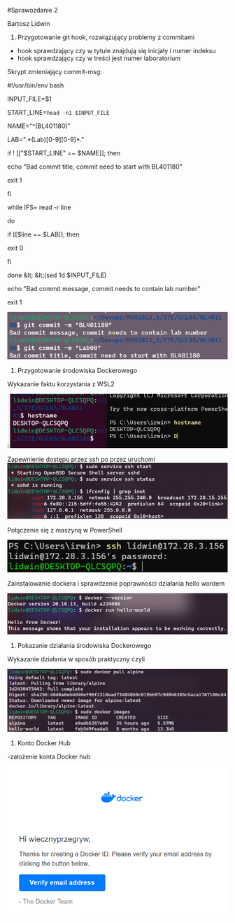 #Sprawozdanie 2

Bartosz Lidwin

1. Przygotowanie git hook, rozwiązujący problemy z commitami

- hook sprawdzający czy w tytule znajdują się inicjały i numer indeksu
- hook sprawdzający czy w treści jest numer laboratorium

Skrypt zmieniający commit-msg:

#!/usr/bin/env bash

INPUT\_FILE=$1

START\_LINE=`head -n1 $INPUT_FILE`

NAME=&quot;^(BL401180)&quot;

LAB=&quot;.\*(Lab)[0-9][0-9]\*.&quot;

if ! [[&quot;$START\_LINE&quot; =~ $NAME]]; then

echo &quot;Bad commit title, commit need to start with BL401180&quot;

exit 1

fi

while IFS= read -r line

do

if [[$line =~ $LAB]]; then

exit 0

fi

done \&lt; \&lt;(sed 1d $INPUT\_FILE)

echo &quot;Bad commit message, commit needs to contain lab number&quot;

exit 1

![](./_dane/1.png)

1. Przygotowanie środowiska Dockerowego

Wykazanie faktu korzystania z WSL2

![](./_dane/2.png)

Zapewnienie dostępu przez ssh po przez uruchomi ![](./_dane/3.png)

Połączenie się z maszyną w PowerShell

![](./_dane/4.png)

Zainstalowanie dockera i sprawdzenie poprawności działania hello wordem

![](./_dane/5.png)

1. Pokazanie działania środowiska Dockerowego

Wykazanie działania w sposób praktyczny czyli

![](./_dane/6.png)

1. Konto Docker Hub

-założenie konta Docker hub

![](./_dane/7.png)